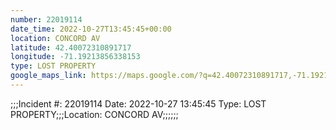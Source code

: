 ```yaml
---
number: 22019114
date_time: 2022-10-27T13:45:45+00:00
location: CONCORD AV
latitude: 42.40072310891717
longitude: -71.19213856338153
type: LOST PROPERTY
google_maps_link: https://maps.google.com/?q=42.40072310891717,-71.19213856338153
---
```


;;;Incident #: 22019114  Date: 2022-10-27 13:45:45   Type: LOST PROPERTY;;;Location: CONCORD AV;;;;;;
